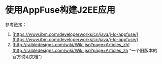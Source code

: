 # 使用AppFuse构建J2EE应用


参考链接：

1. [https://www.ibm.com/developerworks/cn/java/j-lo-appfuse/](https://www.ibm.com/developerworks/cn/java/j-lo-appfuse/)
2. [http://raibledesigns.com/wiki/Wiki.jsp?page=Articles_zh](http://raibledesigns.com/wiki/Wiki.jsp?page=Articles_zh "一个旧版本的官方说明文档")